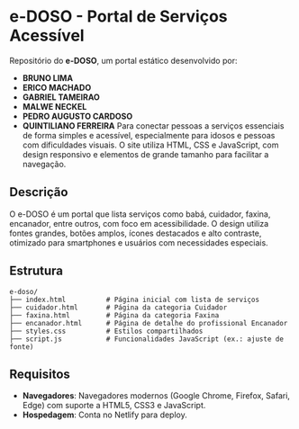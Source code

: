 # e-DOSO - Portal de Serviços Acessível

Repositório do **e-DOSO**, um portal estático desenvolvido por:
- **BRUNO LIMA**
- **ERICO MACHADO**
- **GABRIEL TAMEIRAO**
- **MALWE NECKEL**
- **PEDRO AUGUSTO CARDOSO**
- **QUINTILIANO FERREIRA**
Para conectar pessoas a serviços essenciais de forma simples e acessível, especialmente para idosos e pessoas com dificuldades visuais. 
O site utiliza HTML, CSS e JavaScript, com design responsivo e elementos de grande tamanho para facilitar a navegação.

## Descrição

O e-DOSO é um portal que lista serviços como babá, cuidador, faxina, encanador, entre outros, com foco em acessibilidade. O design utiliza fontes grandes, botões amplos, ícones destacados e alto contraste, otimizado para smartphones e usuários com necessidades especiais.

## Estrutura

```
e-doso/
├── index.html          # Página inicial com lista de serviços
├── cuidador.html       # Página da categoria Cuidador
├── faxina.html         # Página da categoria Faxina
├── encanador.html      # Página de detalhe do profissional Encanador
├── styles.css          # Estilos compartilhados
├── script.js           # Funcionalidades JavaScript (ex.: ajuste de fonte)
```

## Requisitos

- **Navegadores**: Navegadores modernos (Google Chrome, Firefox, Safari, Edge) com suporte a HTML5, CSS3 e JavaScript.
- **Hospedagem**: Conta no Netlify para deploy.
